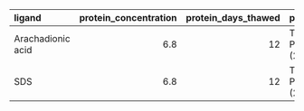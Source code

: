 | ligand            |   protein_concentration |   protein_days_thawed | plate_type                  |    km |   vmax |   rsq |   km_std |   vmax_std |   rsq_std |
|:------------------|------------------------:|----------------------:|:----------------------------|------:|-------:|------:|---------:|-----------:|----------:|
| Arachadionic acid |                     6.8 |                    12 | Thermo Polystyrene (262160) | 46.72 |   0.08 | -1.64 |    49.51 |       0.06 |      0.73 |
| SDS               |                     6.8 |                    12 | Thermo Polystyrene (262160) | 76.89 |   0.1  | -2.15 |    29.88 |       0.04 |      0.18 |